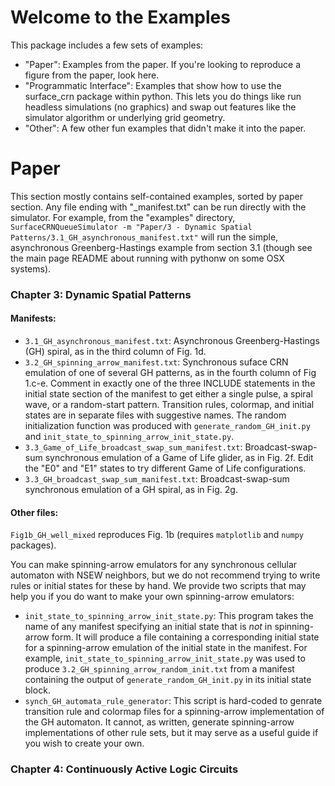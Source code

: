 Welcome to the Examples
=======================

This package includes a few sets of examples:
* "Paper": Examples from the paper. If you're looking to reproduce a figure from the paper, look here.
* "Programmatic Interface": Examples that show how to use the surface_crn package within python. This lets you do things like run headless simulations (no graphics) and swap out features like the simulator algorithm or underlying grid geometry. 
* "Other": A few other fun examples that didn't make it into the paper.

Paper
=====
This section mostly contains self-contained examples, sorted by paper section. Any file ending with "_manifest.txt" can be run directly with the simulator. For example, from the "examples" directory, `SurfaceCRNQueueSimulator -m "Paper/3 - Dynamic Spatial Patterns/3.1_GH_asynchronous_manifest.txt"` will run the simple, asynchronous Greenberg-Hastings example from section 3.1 (though see the main page README about running with pythonw on some OSX systems).

### Chapter 3: Dynamic Spatial Patterns

#### Manifests:
* `3.1_GH_asynchronous_manifest.txt`: Asynchronous Greenberg-Hastings (GH) spiral, as in the third column of Fig. 1d. 
* `3.2_GH_spinning_arrow_manifest.txt`: Synchronous suface CRN emulation of one of several GH patterns, as in the fourth column of Fig 1.c-e. Comment in exactly one of the three INCLUDE statements in the initial state section of the manifest to get either a single pulse, a spiral wave, or a random-start pattern. Transition rules, colormap, and initial states are in separate files with suggestive names. The random initialization function was produced with `generate_random_GH_init.py` and `init_state_to_spinning_arrow_init_state.py`.
* `3.3_Game_of_Life_broadcast_swap_sum_manifest.txt`: Broadcast-swap-sum synchronous emulation of a Game of Life glider, as in Fig. 2f. Edit the "E0" and "E1" states to try different Game of Life configurations.
* `3.3_GH_broadcast_swap_sum_manifest.txt`: Broadcast-swap-sum synchronous emulation of a GH spiral, as in Fig. 2g.

#### Other files:

`Fig1b_GH_well_mixed` reproduces Fig. 1b (requires `matplotlib` and `numpy` packages).

You can make spinning-arrow emulators for any synchronous cellular automaton with NSEW neighbors, but we do not recommend trying to write rules or initial states for these by hand. We provide two scripts that may help you if you do want to make your own spinning-arrow emulators:
* `init_state_to_spinning_arrow_init_state.py`: This program takes the name of any manifest specifying an initial state that is *not* in spinning-arrow form. It will produce a file containing a corresponding initial state for a spinning-arrow emulation of the initial state in the manifest. For example, `init_state_to_spinning_arrow_init_state.py` was used to produce `3.2_GH_spinning_arrow_random_init.txt` from a manifest containing the output of `generate_random_GH_init.py` in its initial state block.
* `synch_GH_automata_rule_generator`: This script is hard-coded to genrate transition rule and colormap files for a spinning-arrow implementation of the GH automaton. It cannot, as written, generate spinning-arrow implementations of other rule sets, but it may serve as a useful guide if you wish to create your own.

### Chapter 4: Continuously Active Logic Circuits